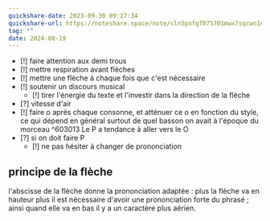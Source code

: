 ```yaml
---
quickshare-date: 2023-09-30 09:27:34
quickshare-url: https://noteshare.space/note/cln5pnfgf075701mwx7sqcwn1#e4UEd3kLkpA1z1RQeWnUN8rJyB0MVVmKbwKA7Ps+LXY
tag: ""
date: 2024-08-19
---
```

- [!] faire attention aux demi trous
- [!] mettre respiration avant flèches
- [!] mettre une flèche à chaque fois que c'est nécessaire
- [!] soutenir un discours musical
	- [!] tirer l'énergie du texte et l'investir dans la direction de la flèche
- [?] vitesse d'air
- [!] faire o après chaque consonne, et atténuer ce o en fonction du style, ce qui dépend en général surtout de quel basson on avait à l'époque du morceau ^603013
Le P a tendance à aller vers le O
- [?] si on doit faire P
	- [!] ne pas hésiter à changer de prononciation
## principe de la flèche 
l'abscisse de la flèche donne la prononciation adaptée : plus la flèche va en hauteur plus il est nécessaire d'avoir une prononciation forte du phrasé ; ainsi quand elle va en bas il y a un caractère plus aérien.
